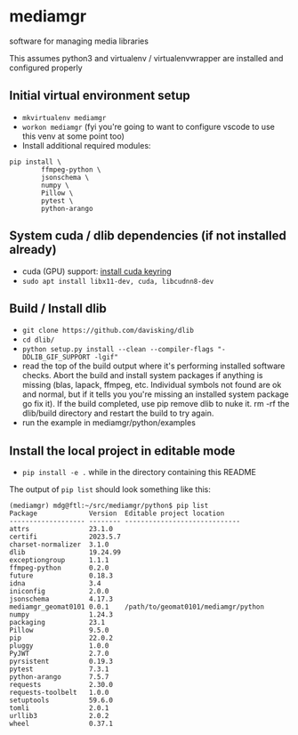 # mediamgr
software for managing media libraries

This assumes python3 and virtualenv / virtualenvwrapper are installed and configured properly

## Initial virtual environment setup
* `mkvirtualenv mediamgr`
* `workon mediamgr` (fyi you're going to want to configure vscode to use this venv at some point too)
* Install additional required modules:
```
pip install \
        ffmpeg-python \
        jsonschema \
        numpy \
        Pillow \
        pytest \
        python-arango
```

## System cuda / dlib dependencies (if not installed already)
* cuda (GPU) support: [install cuda keyring](https://developer.nvidia.com/cuda-downloads?target_os=Linux&target_arch=x86_64&Distribution=Ubuntu&target_version=22.04&target_type=deb_network)
* `sudo apt install libx11-dev, cuda, libcudnn8-dev`

## Build / Install dlib
* `git clone https://github.com/davisking/dlib`
* `cd dlib/`
* `python setup.py install --clean --compiler-flags "-DDLIB_GIF_SUPPORT -lgif"`
* read the top of the build output where it's performing installed software checks.  Abort the build and install system packages if anything is missing (blas, lapack, ffmpeg, etc.  Individual symbols not found are ok and normal, but if it tells you you're missing an installed system package go fix it).  If the build completed, use pip remove dlib to nuke it.  rm -rf the dlib/build directory and restart the build to try again.
* run the example in mediamgr/python/examples

## Install the local project in editable mode
* `pip install -e .`  while in the directory containing this README

The output of `pip list` should look something like this:
```
(mediamgr) mdg@ftl:~/src/mediamgr/python$ pip list
Package             Version  Editable project location
------------------- -------- -----------------------------
attrs               23.1.0
certifi             2023.5.7
charset-normalizer  3.1.0
dlib                19.24.99
exceptiongroup      1.1.1
ffmpeg-python       0.2.0
future              0.18.3
idna                3.4
iniconfig           2.0.0
jsonschema          4.17.3
mediamgr_geomat0101 0.0.1    /path/to/geomat0101/mediamgr/python
numpy               1.24.3
packaging           23.1
Pillow              9.5.0
pip                 22.0.2
pluggy              1.0.0
PyJWT               2.7.0
pyrsistent          0.19.3
pytest              7.3.1
python-arango       7.5.7
requests            2.30.0
requests-toolbelt   1.0.0
setuptools          59.6.0
tomli               2.0.1
urllib3             2.0.2
wheel               0.37.1
